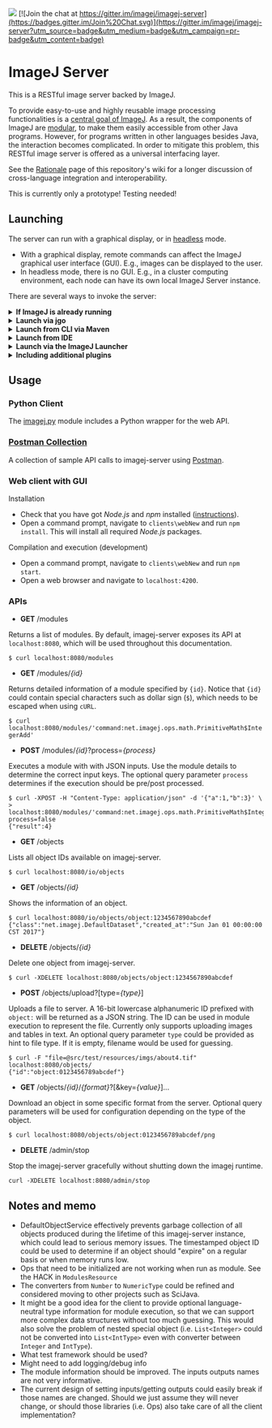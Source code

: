 [![](https://travis-ci.org/imagej/imagej-server.svg?branch=master)](https://travis-ci.org/imagej/imagej-server)
[![Join the chat at https://gitter.im/imagej/imagej-server](https://badges.gitter.im/Join%20Chat.svg)](https://gitter.im/imagej/imagej-server?utm_source=badge&utm_medium=badge&utm_campaign=pr-badge&utm_content=badge)

# ImageJ Server

This is a RESTful image server backed by ImageJ.

To provide easy-to-use and highly reusable image processing functionalities is
a [central goal of ImageJ](https://imagej.net/Ops). As a result, the components
of ImageJ are [modular](https://imagej.net/Architecture#Modularity), to
make them easily accessible from other Java programs. However, for programs
written in other languages besides Java, the interaction becomes complicated.
In order to mitigate this problem, this RESTful image server is offered as a
universal interfacing layer.

See the [Rationale](https://github.com/imagej/imagej-server/wiki/Rationale)
page of this repository's wiki for a longer discussion of cross-language
integration and interoperability.

This is currently only a prototype! Testing needed!

## Launching

The server can run with a graphical display, or in
[headless](https://imagej.net/Headless) mode.

* With a graphical display, remote commands can affect the ImageJ graphical
  user interface (GUI). E.g., images can be displayed to the user.
* In headless mode, there is no GUI. E.g., in a cluster computing environment,
  each node can have its own local ImageJ Server instance.

There are several ways to invoke the server:

<details><summary><b>If ImageJ is already running</b></summary>

* Use _Plugins &#8250; Server &#8250; Start_
  to make ImageJ start listening for remote commands.
* Use _Plugins &#8250; Server &#8250; Stop_
  to shut down the server. The local ImageJ will continue running.

You must enable the Server [update site](https://imagej.net/Update_Sites) first.

</details>
<details><summary><b>Launch via jgo</b></summary>

The [jgo](https://github.com/scijava/jgo) launcher makes it easy to launch the
ImageJ Server. No need to explicitly clone the repository or download any JARs.

After installing jgo, add the following stanza to your `~/.jgorc` file:
```ini
[repositories]
imagej.public = https://maven.imagej.net/content/groups/public
```

Then invoke the server with a graphical display as follows:
```
jgo net.imagej:imagej-server
```

Or in headless mode:
```
jgo -Djava.awt.headless=true net.imagej:imagej-server
```

</details>
<details><summary><b>Launch from CLI via Maven</b></summary>

Clone this repository. Then start the server from the CLI _in headless mode_:
```
mvn -Pexec
```

</details>
<details><summary><b>Launch from IDE</b></summary>

Clone this repository, import the project, then run the class
`net.imagej.server.Main`. The server will launch _in headless mode_.

</details>
<details><summary><b>Launch via the ImageJ Launcher</b></summary>

Enable the Server [update site](https://imagej.net/Update_Sites).

Then launch ImageJ with a graphical display:
```
./ImageJ --server
```

Or in headless mode:
```
./ImageJ --server --headless
```

See also the [ImageJ Launcher](https://imagej.net/Launcher) documentation.

</details>
<details><summary><b>Including additional plugins</b></summary>

If you want to make additional ImageJ plugins (e.g. plugins from
[Fiji](https://github.com/fiji)) available remotely, you can include the
additional components on the runtime classpath.

One easy way is via the `jgo`-based launch mechanism with the `+` syntax.
For example:

```
jgo sc.fiji:fiji+net.imagej:image-server
```

Another way is make your own Maven project depending on
`net.imagej:imagej-server` and other things, with a `main` entry point
that invokes `net.imagej.server.Main.main(String[])`.

</details>

## Usage

### Python Client

The [imagej.py](https://github.com/imagej/imagej.py) module includes a Python wrapper for the web API.

### [Postman Collection](clients/postman)

A collection of sample API calls to imagej-server using [Postman](https://www.getpostman.com/).

### Web client with GUI

Installation

- Check that you have got *Node.js* and *npm* installed ([instructions](https://www.npmjs.com/get-npm)).
- Open a command prompt, navigate to `clients\webNew` and run `npm install`. This will install all required *Node.js* packages.

Compilation and execution (development)

- Open a command prompt, navigate to `clients\webNew` and run `npm start`.
- Open a web browser and navigate to `localhost:4200`.

### APIs

- __GET__ /modules

 Returns a list of modules. By default, imagej-server exposes its API at `localhost:8080`, which will be used throughout this documentation.
 
 `$ curl localhost:8080/modules`

- __GET__ /modules/*{id}*

 Returns detailed information of a module specified by `{id}`. Notice that `{id}` could contain special characters such as dollar sign (`$`), which needs to be escaped when using `cURL`.
 
 `$ curl localhost:8080/modules/'command:net.imagej.ops.math.PrimitiveMath$IntegerAdd'`

- __POST__ /modules/*{id}*?process=*{process}*

 Executes a module with with JSON inputs. Use the module details to determine the correct input keys. The optional query parameter `process` determines if the execution should be pre/post processed.

 ```
 $ curl -XPOST -H "Content-Type: application/json" -d '{"a":1,"b":3}' \
 > localhost:8080/modules/'command:net.imagej.ops.math.PrimitiveMath$IntegerAdd'?process=false
 {"result":4}
 ```

- __GET__ /objects

 Lists all object IDs available on imagej-server.
 
 `$ curl localhost:8080/io/objects`

- __GET__ /objects/*{id}*

 Shows the information of an object.
 
 ```
 $ curl localhost:8080/io/objects/object:1234567890abcdef
 {"class":"net.imagej.DefaultDataset","created_at":"Sun Jan 01 00:00:00 CST 2017"}
 ```

- __DELETE__ /objects/*{id}*

 Delete one object from imagej-server.
 
 `$ curl -XDELETE localhost:8080/objects/object:1234567890abcdef`

- __POST__ /objects/upload?[type=*{type}*]

 Uploads a file to server. A 16-bit lowercase alphanumeric ID prefixed with `object:` will be returned as a JSON string. The ID can be used in module execution to represent the file. Currently only supports uploading images and tables in text. An optional query parameter `type` could be provided as hint to file type. If it is empty, filename would be used for guessing.

 ```
 $ curl -F "file=@src/test/resources/imgs/about4.tif" localhost:8080/objects/
 {"id":"object:0123456789abcdef"}
 ```

- __GET__ /objects/*{id}*/*{format}*?[&key=*{value}*]...

 Download an object in some specific format from the server. Optional query parameters will be used for configuration depending on the type of the object.

 `$ curl localhost:8080/objects/object:0123456789abcdef/png`

- __DELETE__ /admin/stop

 Stop the imagej-server gracefully without shutting down the imagej runtime.

 `curl -XDELETE localhost:8080/admin/stop`

## Notes and memo

- DefaultObjectService effectively prevents garbage collection of all objects produced during the lifetime of this imagej-server instance, which could lead to serious memory issues. The timestamped object ID could be used to determine if an object should "expire" on a regular basis or when memory runs low. 
- Ops that need to be initialized are not working when run as module. See the HACK in `ModulesResource`
- The converters from `Number` to `NumericType` could be refined and considered moving to other projects such as SciJava.
- It might be a good idea for the client to provide optional language-neutral type information for module execution, so that we can support more complex data structures without too much guessing. This would also solve the problem of nested special object (i.e. `List<Integer>` could not be converted into `List<IntType>` even with converter between `Integer` and `IntType`).
- What test framework should be used?
- Might need to add logging/debug info
- The module information should be improved. The inputs outputs names are not very informative.
-  The current design of setting inputs/getting outputs could easily break if those names are changed. Should we just assume they will never change, or should those libraries (i.e. Ops) also take care of all the client implementation?
